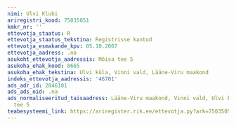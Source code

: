 ```yaml
---
nimi: Ulvi Klubi
ariregistri_kood: 75035051
kmkr_nr: ''
ettevotja_staatus: R
ettevotja_staatus_tekstina: Registrisse kantud
ettevotja_esmakande_kpv: 05.10.2007
ettevotja_aadress: .na
asukoht_ettevotja_aadressis: Mõisa tee 5
asukoha_ehak_kood: 8665
asukoha_ehak_tekstina: Ulvi küla, Vinni vald, Lääne-Viru maakond
indeks_ettevotja_aadressis: '46701'
ads_adr_id: 2846101
ads_ads_oid: .na
ads_normaliseeritud_taisaadress: Lääne-Viru maakond, Vinni vald, Ulvi küla, Mõisa
  tee 5
teabesysteemi_link: https://ariregister.rik.ee/ettevotja.py?ark=75035051&ref=rekvisiidid
---
```

